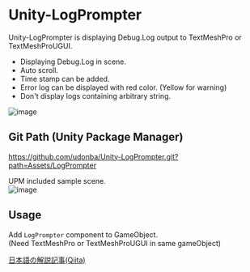 # Unity-LogPrompter

Unity-LogPrompter is displaying Debug.Log output to TextMeshPro or TextMeshProUGUI.
- Displaying Debug.Log in scene.
- Auto scroll.
- Time stamp can be added.
- Error log can be displayed with red color. (Yellow for warning)
- Don't display logs containing arbitrary string.

![image](https://user-images.githubusercontent.com/41992866/129999853-8f4b6364-4040-4bb4-9a9f-c76984901047.png)


## Git Path (Unity Package Manager)
https://github.com/udonba/Unity-LogPrompter.git?path=Assets/LogPrompter

UPM included sample scene.  
![image](https://user-images.githubusercontent.com/41992866/129999346-ca4a01a2-8914-4d34-b6a1-2387818aa4f8.png)

## Usage
Add `LogPrompter` component to GameObject.  
(Need TextMeshPro or TextMeshProUGUI in same gameObject)

[日本語の解説記事(Qiita)](https://qiita.com/_udonba/items/7453c1a2cca1517857e3)
